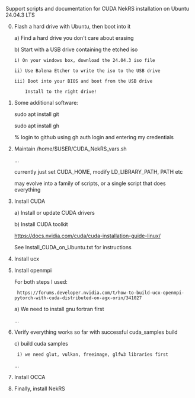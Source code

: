 Support scripts and documentation for CUDA NekRS installation on Ubuntu 24.04.3 LTS

0) Flash a hard drive with Ubuntu, then boot into it

   a) Find a hard drive you don't care about erasing

   b) Start with a USB drive containing the etched iso

       i) On your windows box, download the 24.04.3 iso file

       ii) Use Balena Etcher to write the iso to the USB drive

       iii) Boot into your BIOS and boot from the USB drive

           Install to the right drive!

1) Some additional software:

    sudo apt install git

    sudo apt install gh

    % login to github using gh auth login and entering my credentials   
   
3) Maintain /home/$USER/CUDA_NekRS_vars.sh

    ... 
    
    currently just set CUDA_HOME, modify LD_LIBRARY_PATH, PATH etc

    may evolve into a family of scripts, or a single script that does everything

4) Install CUDA

    a) Install or update CUDA drivers

    b) Install CUDA toolkit

    https://docs.nvidia.com/cuda/cuda-installation-guide-linux/

    See Install_CUDA_on_Ubuntu.txt for instructions

5) Install ucx

6) Install openmpi

    For both steps I used:

        https://forums.developer.nvidia.com/t/how-to-build-ucx-openmpi-pytorch-with-cuda-distributed-on-agx-orin/341027


    a) We need to install gnu fortran first

    ...

7) Verify everything works so far with successful cuda_samples build

    c) build cuda samples
        
        i) we need glut, vulkan, freeimage, glfw3 libraries first

    ...

8) Install OCCA


9) Finally, install NekRS

